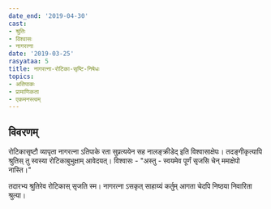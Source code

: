 ```yaml
---
date_end: '2019-04-30'
cast:
- श्रुतिः
- विश्वासः
- नागरत्ना
date: '2019-03-25'
rasyataa: 5
title: नागरत्ना-रोटिका-सृष्टि-निषेधः
topics:
- अतिपाकः
- प्रामाणिकता
- एकमनस्त्वम्
---
```


## विवरणम्

रोटिकासृष्टौ व्यापृता नागरत्ना ऽतिपाके रता सुप्रत्ययेन सह नालङ्क्रीडेद् इति विश्वासाक्षेपः। तदङ्गीकृत्यापि श्रुतिस् तु स्वस्या रोटिकाबुभुक्षाम् आवेदयत्। विश्वासः - "अस्तु - स्वयमेव पूर्णं सृजसि चेन् ममाक्षेपो नास्ति।"

तदारभ्य श्रुतिरेव रोटिकास् सृजति स्म। नागरत्ना ऽसकृत् साहाय्यं कर्तुम् आगता चेदपि निष्ठया निवारिता श्रुत्या। 